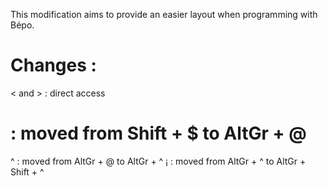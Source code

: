 This modification aims to provide an easier layout when programming with Bépo.

Changes :
=========

< and > : direct access
# : moved from Shift + $ to AltGr + @
^ : moved from AltGr + @ to AltGr + ^
¡ : moved from AltGr + ^ to AltGr + Shift + ^
